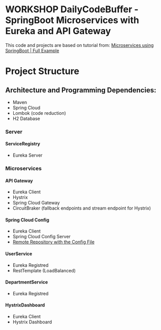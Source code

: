 # WORKSHOP DailyCodeBuffer - SpringBoot Microservices with Eureka and API Gateway

This code and projects are based on tutorial from: [Microservices using SpringBoot | Full Example](https://youtu.be/BnknNTN8icw)

# Project Structure

## Architecture and Programming Dependencies:
- Maven
- Spring Cloud
- Lombok (code reduction)
- H2 Database

### Server

#### ServiceRegistry
- Eureka Server

### Microservices

#### API Gateway
- Eureka Client
- Hystrix
- Spring Cloud Gateway
- CircuitBraker (fallback endpoints and stream endpoint for Hystrix)

#### Spring Cloud Config
- Eureka Client
- Spring Cloud Config Server
- [Remote Repository with the Config File](https://github.com/devwdougherty/config-server-dailycodebuffer-workshop)

#### UserService
- Eureka Registred
- RestTemplate (LoadBalanced)

#### DepartmentService
- Eureka Registred

#### HystrixDashboard
- Eureka Client
- Hystrix Dashboard

